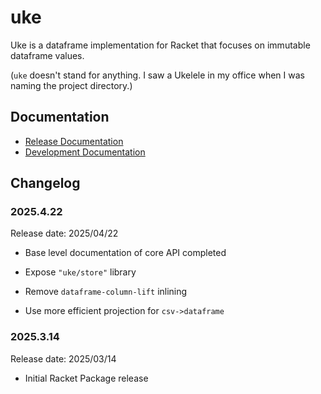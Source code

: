 # uke

Uke is a dataframe implementation for Racket that focuses on immutable dataframe values.

(`uke` doesn't stand for anything.  I saw a Ukelele in my office when I was
naming  the project directory.)

## Documentation
- [Release Documentation](https://docs.racket-lang.org/uke/index.html)
- [Development Documentation](https://samdphillips.github.io/uke)

## Changelog

### 2025.4.22

Release date: 2025/04/22

* Base level documentation of core API completed

* Expose `"uke/store"` library

* Remove `dataframe-column-lift` inlining

* Use more efficient projection for `csv->dataframe`

### 2025.3.14

Release date: 2025/03/14

* Initial Racket Package release
